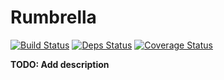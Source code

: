 # Rumbrella
[![Build Status](https://secure.travis-ci.org/Sanchos01/rumbl.svg "Build Status")](http://travis-ci.org/Sanchos01/rumbl) [![Deps Status](https://beta.hexfaktor.org/badge/all/github/Sanchos01/rumbl.svg)](https://beta.hexfaktor.org/github/Sanchos01/rumbl) [![Coverage Status](https://coveralls.io/repos/github/Sanchos01/rumbl/badge.svg?branch=master)](https://coveralls.io/github/Sanchos01/rumbl?branch=master)

**TODO: Add description**
